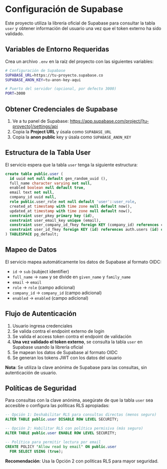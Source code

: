 # Configuración de Supabase

Este proyecto utiliza la librería oficial de Supabase para consultar la tabla `user` y obtener información del usuario una vez que el token externo ha sido validado.

## Variables de Entorno Requeridas

Crea un archivo `.env` en la raíz del proyecto con las siguientes variables:

```bash
# Configuración de Supabase
SUPABASE_URL=https://tu-proyecto.supabase.co
SUPABASE_ANON_KEY=tu-anon-key-aqui

# Puerto del servidor (opcional, por defecto 3000)
PORT=3000
```

## Obtener Credenciales de Supabase

1. Ve a tu panel de Supabase: https://app.supabase.com/project/[tu-proyecto]/settings/api
2. Copia la **Project URL** y úsala como `SUPABASE_URL`
3. Copia la **anon public** key y úsala como `SUPABASE_ANON_KEY`

## Estructura de la Tabla User

El servicio espera que la tabla `user` tenga la siguiente estructura:

```sql
create table public.user (
  id uuid not null default gen_random_uuid (),
  full_name character varying not null,
  enabled boolean null default true,
  email text not null,
  company_id uuid null,
  role public.user_role not null default 'user'::user_role,
  created_at timestamp with time zone null default now(),
  updated_at timestamp with time zone null default now(),
  constraint user_pkey primary key (id),
  constraint user_email_key unique (email),
  constraint user_company_id_fkey foreign KEY (company_id) references company (id) on delete set null,
  constraint user_id_fkey foreign KEY (id) references auth.users (id) on delete CASCADE
) TABLESPACE pg_default;
```

## Mapeo de Datos

El servicio mapea automáticamente los datos de Supabase al formato OIDC:

- `id` → `sub` (subject identifier)
- `full_name` → `name` y se divide en `given_name` y `family_name`
- `email` → `email`
- `role` → `role` (campo adicional)
- `company_id` → `company_id` (campo adicional)
- `enabled` → `enabled` (campo adicional)

## Flujo de Autenticación

1. Usuario ingresa credenciales
2. Se valida contra el endpoint externo de login
3. Se valida el access token contra el endpoint de validación
4. **Una vez validado el token externo**, se consulta la tabla `user` en Supabase usando la librería oficial
5. Se mapean los datos de Supabase al formato OIDC
6. Se generan los tokens JWT con los datos del usuario

**Nota**: Se utiliza la clave anónima de Supabase para las consultas, sin autenticación de usuario.

## Políticas de Seguridad

Para consultas con la clave anónima, asegúrate de que la tabla `user` sea accesible o configura las políticas RLS apropiadas:

```sql
-- Opción 1: Deshabilitar RLS para consultas directas (menos seguro)
ALTER TABLE public.user DISABLE ROW LEVEL SECURITY;

-- Opción 2: Habilitar RLS con política permisiva (más seguro)
ALTER TABLE public.user ENABLE ROW LEVEL SECURITY;

-- Política para permitir lectura por email
CREATE POLICY "Allow read by email" ON public.user
  FOR SELECT USING (true);
```

**Recomendación**: Usa la Opción 2 con políticas RLS para mayor seguridad.
